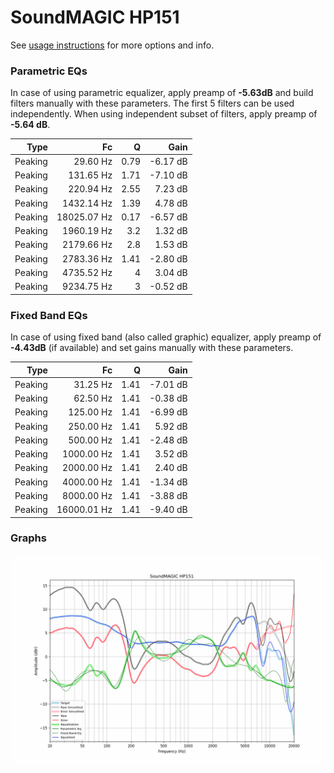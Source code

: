 # SoundMAGIC HP151
See [usage instructions](https://github.com/jaakkopasanen/AutoEq#usage) for more options and info.

### Parametric EQs
In case of using parametric equalizer, apply preamp of **-5.63dB** and build filters manually
with these parameters. The first 5 filters can be used independently.
When using independent subset of filters, apply preamp of **-5.64 dB**.

| Type    | Fc          |    Q | Gain     |
|--------:|------------:|-----:|---------:|
| Peaking | 29.60 Hz    | 0.79 | -6.17 dB |
| Peaking | 131.65 Hz   | 1.71 | -7.10 dB |
| Peaking | 220.94 Hz   | 2.55 | 7.23 dB  |
| Peaking | 1432.14 Hz  | 1.39 | 4.78 dB  |
| Peaking | 18025.07 Hz | 0.17 | -6.57 dB |
| Peaking | 1960.19 Hz  | 3.2  | 1.32 dB  |
| Peaking | 2179.66 Hz  | 2.8  | 1.53 dB  |
| Peaking | 2783.36 Hz  | 1.41 | -2.80 dB |
| Peaking | 4735.52 Hz  | 4    | 3.04 dB  |
| Peaking | 9234.75 Hz  | 3    | -0.52 dB |

### Fixed Band EQs
In case of using fixed band (also called graphic) equalizer, apply preamp of **-4.43dB**
(if available) and set gains manually with these parameters.

| Type    | Fc          |    Q | Gain     |
|--------:|------------:|-----:|---------:|
| Peaking | 31.25 Hz    | 1.41 | -7.01 dB |
| Peaking | 62.50 Hz    | 1.41 | -0.38 dB |
| Peaking | 125.00 Hz   | 1.41 | -6.99 dB |
| Peaking | 250.00 Hz   | 1.41 | 5.92 dB  |
| Peaking | 500.00 Hz   | 1.41 | -2.48 dB |
| Peaking | 1000.00 Hz  | 1.41 | 3.52 dB  |
| Peaking | 2000.00 Hz  | 1.41 | 2.40 dB  |
| Peaking | 4000.00 Hz  | 1.41 | -1.34 dB |
| Peaking | 8000.00 Hz  | 1.41 | -3.88 dB |
| Peaking | 16000.01 Hz | 1.41 | -9.40 dB |

### Graphs
![](./SoundMAGIC%20HP151.png)